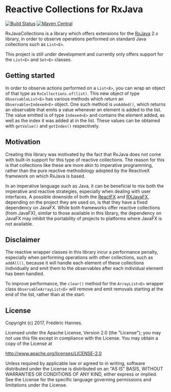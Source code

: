 # Reactive Collections for RxJava

[![Build Status](https://travis-ci.org/FHannes/RxJavaCollections.svg?branch=master)](https://travis-ci.org/FHannes/RxJavaCollections)
[![Maven Central](https://maven-badges.herokuapp.com/maven-central/net.fhannes.rx/rxjavacollections/badge.svg)](https://maven-badges.herokuapp.com/maven-central/net.fhannes.rx/rxjavacollections)

RxJavaCollections is a library which offers extensions for the [RxJava](https://github.com/ReactiveX/RxJava/) 2.x library, in order to observe operations performed on standard Java collections such as `List<E>`.

This project is still under development and currently only offers support for the `List<E>` and `Set<E>` classes.

## Getting started

In order to observe actions performed on a `List<E>`, you can wrap an object of that type as `RxCollections.of(list)`. This new object of type `ObservableList<E>` has various methods which return an `Observable<Indexed<E>` object. One such method is `onAdded()`, which returns an observable that emits a value whenever an element is added to the list. The value emitted is of type `Indexed<E>` and contains the element added, as well as the index it was added at in the list. These values can be obtained with `getValue()` and `getIndex()` respectively.

## Motivation

Creating this library was motivated by the fact that RxJava does not come with built-in support for this type of reactive collections. The reason for this is that collections like these are more akin to imperative programming, rather than the pure reactive methodology adopted by the ReactiveX framework on which RxJava is based.

In an imperative language such as Java, it can be beneficial to mix both the imperative and reactive strategies, especially when dealing with user interfaces. A possible downside of both the [ReactFX](https://github.com/TomasMikula/ReactFX) and [RXJavaFX](https://github.com/ReactiveX/RxJavaFX), depending on the project they are used on, is that they have a fixed dependency on JavaFX. While both frameworks offer reactive collections (from JavaFX), similar to those available in this library, the dependency on JavaFX may inhibit the portability of projects to platforms where JavaFX is not available.

## Disclaimer

The reactive wrapper classes in this library incur a performance penalty, especially when performing operations with other collections, such as `addAll()`, because it will handle each element of these collections individually and emit them to the observables after each individual element has been handled.

To improve performance, the `clear()` method for the `ArrayList<E>` wrapper class `ObservableArrayList<E>` will remove and emit removals starting at the end of the list, rather than at the start.

## License

Copyright (c) 2017, Frédéric Hannes.

Licensed under the Apache License, Version 2.0 (the "License"); you may not use this file except in compliance with the License. You may obtain a copy of the License at

http://www.apache.org/licenses/LICENSE-2.0

Unless required by applicable law or agreed to in writing, software distributed under the License is distributed on an "AS IS" BASIS, WITHOUT WARRANTIES OR CONDITIONS OF ANY KIND, either express or implied. See the License for the specific language governing permissions and limitations under the License.